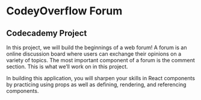 # CodeyOverflow Forum

## Codecademy Project

In this project, we will build the beginnings of a web forum! A forum is an online discussion board where users can exchange their opinions on a variety of topics. The most important component of a forum is the comment section. This is what we’ll work on in this project.

In building this application, you will sharpen your skills in React components by practicing using props as well as defining, rendering, and referencing components.